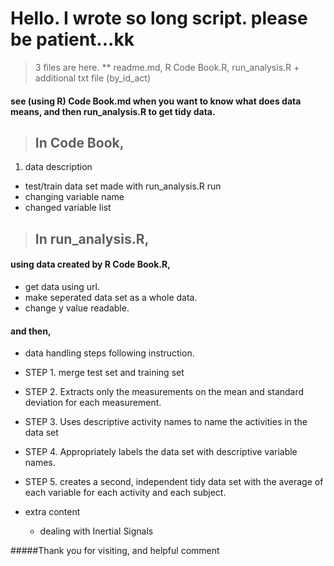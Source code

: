 # Hello. I wrote so long script. please be patient...kk

> 3 files are here.
** readme.md, R Code Book.R, run_analysis.R + additional txt file (by_id_act)



#### see (using R) Code Book.md when you want to know what does data means, and then run_analysis.R to get tidy data.
 

 
>## In Code Book, 

1. data description
  * test/train data set made with run_analysis.R run
  * changing variable name
  * changed variable list		
 
 
 
 
>## In run_analysis.R,
 
#### using data created by R Code Book.R,

- get data using url.
- make seperated data set as a whole data.
- change y value readable.

#### and then,

- data handling steps following instruction.
 - STEP 1. merge test set and training set
 - STEP 2. Extracts only the measurements on the mean and standard deviation for each measurement.
 - STEP 3. Uses descriptive activity names to name the activities in the data set
 - STEP 4. Appropriately labels the data set with descriptive variable names.
 - STEP 5. creates a second, independent tidy data set with the average of each variable for each activity and each subject.

- extra content
  - dealing with Inertial Signals


 
#####Thank you for visiting, and helpful comment
